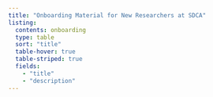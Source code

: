 ```yaml
---
title: "Onboarding Material for New Researchers at SDCA"
listing:
  contents: onboarding
  type: table
  sort: "title"
  table-hover: true
  table-striped: true
  fields: 
    - "title"
    - "description"
---
```

